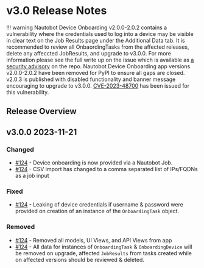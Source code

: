 # v3.0 Release Notes

!!! warning
    Nautobot Device Onboarding v2.0.0-2.0.2 contains a vulnerability where the credentials used to log into a device may be visible in clear text on the Job Results page under the Additional Data tab. It is recommended to review all OnbaordingTasks from the affected releases, delete any affeccted JobResults, and upgrade to v3.0.0. For more information please see the full write up on the issue which is available as [a security advisory](https://github.com/nautobot/nautobot-plugin-device-onboarding/security/advisories/GHSA-qf3c-rw9f-jh7v) on the repo. Nautobot Device Onboarding app versions v2.0.0-2.0.2 have been removed for PyPI to ensure all gaps are closed. v2.0.3 is published with disabled functionality and banner message encouraging to upgrade to v3.0.0. [CVE-2023-48700](https://www.cve.org/CVERecord?id=CVE-2023-48700) has been issued for this vulnerability.

## Release Overview

## v3.0.0 2023-11-21

### Changed

- [#124](https://github.com/nautobot/nautobot-plugin-device-onboarding/pull/124) - Device onboarding is now provided via a Nautobot Job.
- [#124](https://github.com/nautobot/nautobot-plugin-device-onboarding/pull/124) - CSV import has changed to a comma separated list of IPs/FQDNs as a job input

### Fixed

- [#124](https://github.com/nautobot/nautobot-plugin-device-onboarding/pull/124) - Leaking of device credentials if username & password were provided on creation of an instance of the `OnboardingTask` object.

### Removed

- [#124](https://github.com/nautobot/nautobot-plugin-device-onboarding/pull/124) - Removed all models, UI Views, and API Views from app
- [#124](https://github.com/nautobot/nautobot-plugin-device-onboarding/pull/124) - All data for instances of `OnboardingTask` & `OnboardingDevice` will be removed on upgrade, affected `JobResults` from tasks created while on affected versions should be reviewed & deleted.
